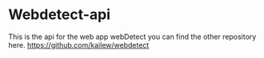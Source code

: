# Webdetect-api
This is the api for the web app webDetect you can find the other repository here.
https://github.com/kailew/webdetect
